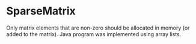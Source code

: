 # SparseMatrix

Only matrix elements that are non-zero should be allocated in memory (or added to the matrix). Java program was implemented using array lists.
